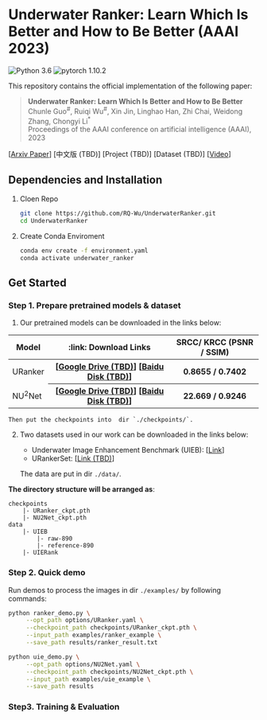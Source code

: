 # Underwater Ranker: Learn Which Is Better and How to Be Better (AAAI 2023)

![Python 3.6](https://img.shields.io/badge/python-3.6-g) ![pytorch 1.10.2](https://img.shields.io/badge/pytorch-1.10.2-blue.svg)

This repository contains the official implementation of the following paper:
> **Underwater Ranker: Learn Which Is Better and How to Be Better**<br>
> Chunle Guo<sup>#</sup>, Ruiqi Wu<sup>#</sup>, Xin Jin, Linghao Han, Zhi Chai, Weidong Zhang, Chongyi Li<sup>*</sup><br>
> Proceedings of the AAAI conference on artificial intelligence (AAAI), 2023<br>

[[Arxiv Paper](https://arxiv.org/abs/2208.06857)]  [中文版 (TBD)] [Project (TBD)]  [Dataset (TBD)] [[Video]()]

## Dependencies and Installation
1. Cloen Repo
    ```bash
    git clone https://github.com/RQ-Wu/UnderwaterRanker.git
    cd UnderwaterRanker
    ```

2. Create Conda Enviroment
    ```bash
    conda env create -f environment.yaml
    conda activate underwater_ranker
    ```

## Get Started
### Step 1. Prepare pretrained models & dataset 

1. Our pretrained models can be downloaded in the links below:

<table>
<thead>
<tr>
    <th>Model</th>
    <th>:link: Download Links </th>
    <th> SRCC/ KRCC (PSNR / SSIM) </th>
</tr>
</thead>
<tbody>
<tr>
    <td>URanker</td>
    <th>
    [<a href="">Google Drive (TBD)</a>] 
    [<a href="">Baidu Disk (TBD)</a>]
    </th>
    <th>0.8655 / 0.7402</th>
</tr>
<tr>
    <td>NU<sup>2</sup>Net</td>
    <th>
    [<a href="">Google Drive (TBD)</a>] 
    [<a href="">Baidu Disk (TBD)</a>]
    </th>
    <th>22.669 / 0.9246</th>
</tr>
</tbody>
</table>

    Then put the checkpoints into  dir `./checkpoints/`.

2. Two datasets used in our work can be downloaded in the links below:

    - Underwater Image Enhancement Benchmark (UIEB): [<a href="https://li-chongyi.github.io/proj_benchmark.html">Link</a>]
    - URankerSet: [<a href="">Link (TBD)</a>]

    The data are put in dir `./data/`.

**The directory structure will be arranged as**:
```
checkpoints
    |- URanker_ckpt.pth
    |- NU2Net_ckpt.pth
data
    |- UIEB
        |- raw-890
        |- reference-890
    |- UIERank
```

### Step 2. Quick demo
Run demos to process the images in dir `./examples/` by following commands:

```bash
python ranker_demo.py \
     --opt_path options/URanker.yaml \
     --checkpoint_path checkpoints/URanker_ckpt.pth \
     --input_path examples/ranker_example \
     --save_path results/ranker_result.txt
```

```bash
python uie_demo.py \
     --opt_path options/NU2Net.yaml \
     --checkpoint_path checkpoints/NU2Net_ckpt.pth \
     --input_path examples/uie_example \
     --save_path results
```

### Step3. Training & Evaluation
